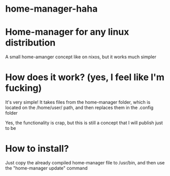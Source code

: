 # home-manager-haha
# Home-manager for any linux distribution

A small home-amanger concept like on nixos, but it works much simpler

# How does it work? (yes, I feel like I'm fucking) 

It's very simple! It takes files from the home-manager folder, which is located on the /home/user/ path, and then replaces them in the .config folder

Yes, the functionality is crap, but this is still a concept that I will publish just to be

# How to install? 

Just copy the already compiled home-manager file to /usr/bin, and then use the "home-manager update" command
